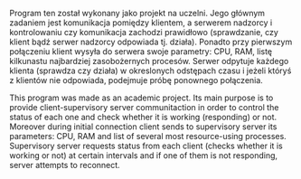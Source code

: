 Program ten został wykonany jako projekt na uczelni. Jego głównym zadaniem jest komunikacja pomiędzy klientem, a serwerem nadzorcy i kontrolowaniu czy komunikacja zachodzi prawidłowo (sprawdzanie, czy klient bądź serwer nadzorcy odpowiada tj. działa). Ponadto przy pierwszym połączeniu klient wysyła do serwera swoje parametry: CPU, RAM, listę kilkunastu najbardziej zasobożernych procesów. Serwer odpytuje każdego klienta (sprawdza czy działa) w okreslonych odstępach czasu i jeżeli któryś z klientów nie odpowiada, podejmuje próbę ponownego połączenia.

This program was made as an academic project. Its main purpose is to provide client-supervisory server communitaction in order to control the status of each one and check whether it is working (responding) or not. Moreover during initial connection client sends to supervisory server its parameters: CPU, RAM and list of several most resource-using processes. Supervisory server requests status from each client (checks whether it is working or not) at certain intervals and if one of them is not responding, server attempts to reconnect.
